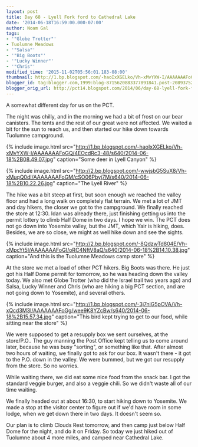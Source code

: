 ```yaml
---
layout: post
title: Day 68 - Lyell Fork ford to Cathedral Lake
date: '2014-06-18T16:59:00.000-07:00'
author: Noam Gal
tags:
- '"Globe Trotter"'
- Tuolumne Meadows
- '"Salsa"'
- '"Big Boots"'
- '"Lucky Winner"'
- '"Chris"'
modified_time: '2015-11-02T05:56:01.183-08:00'
thumbnail: http://1.bp.blogspot.com/-haoIxXGELko/Vh-xMvYXW-I/AAAAAAAFoGQ/4EOcdRc3-48/s72-c/2014-06-18%2B08.49.07.jpg
blogger_id: tag:blogger.com,1999:blog-8715620883377891841.post-2089375200818110584
blogger_orig_url: http://pct14.blogspot.com/2014/06/day-68-lyell-fork-ford-to-cathedral-lake.html
---
```


A somewhat different day for us on the PCT.

The night was chilly, and in the morning we had a bit of frost on our bear canisters. The tents and the rest of our great were not affected. We waited a bit for the sun to reach us, and then started our hike down towards Tuolumne campground.

{% include image.html src="http://1.bp.blogspot.com/-haoIxXGELko/Vh-xMvYXW-I/AAAAAAAFoGQ/4EOcdRc3-48/s640/2014-06-18%2B08.49.07.jpg" caption="Some deer in Lyell Canyon" %}

{% include image.html src="http://2.bp.blogspot.com/-wwjsbG5SuX8/Vh-xMuqQ0dI/AAAAAAAFoGM/cSO06Pbyj7M/s640/2014-06-18%2B10.22.26.jpg" caption="The Lyell River" %}

The hike was a bit steep at first, but soon enough we reached the valley floor and had a long walk on completely flat terrain. We met a lot of JMT and day hikers, the closer we got to the campground. We finally reached the store at 12:30. Idan was already there, just finishing getting us into the permit lottery to climb Half Dome in two days. I hope we win. The PCT does not go down into Yosemite valley, but the JMT, which Yair is hiking, does. Besides, we are so close, we might as well hike down and see the sights.

{% include image.html src="http://2.bp.blogspot.com/-8QdzwTd804E/Vh-xMpcYt5I/AAAAAAAFoGI/oRC4NftV8aQ/s640/2014-06-18%2B14.10.38.jpg" caption="And this is the Tuolumne Meadows camp store" %}

At the store we met a load of other PCT hikers. Big Boots was there. He just got his Half Dome permit for tomorrow, so he was heading down the valley today. We also met Globe Trotter (who did the Israel trail two years ago) and Salsa, Lucky Winner and Chris (who are hiking a big PCT section, and are not going down to Yosemite), and several others.

{% include image.html src="http://1.bp.blogspot.com/-3j7niG5pOVA/Vh-xQcd3M3I/AAAAAAAFoGg/wee9K8YZcBw/s640/2014-06-18%2B15.57.34.jpg" caption="This bird kept trying to get to our food, while sitting near the store" %}

We were supposed to get a resupply box we sent ourselves, at the store/P.O.. The guy manning the Post Office kept telling us to come around later, because he was busy "sorting", or something like that. After almost two hours of waiting, we finally got to ask for our box. It wasn't there - it got to the P.O. down in the valley. We were bummed, but we got our resupply from the store. So no worries.

While waiting there, we did eat some nice food from the snack bar. I got the standard veggie burger, and also a veggie chili. So we didn't waste all of our time waiting.

We finally headed out at about 16:30, to start hiking down to Yosemite. We made a stop at the visitor center to figure out if we'd have room in some lodge, when we get down there in two days. It doesn't seem so.

Our plan is to climb Clouds Rest tomorrow, and then camp just below Half Dome for the night, and do it on Friday. So today we just hiked out of Tuolumne about 4 more miles, and camped near Cathedral Lake.
